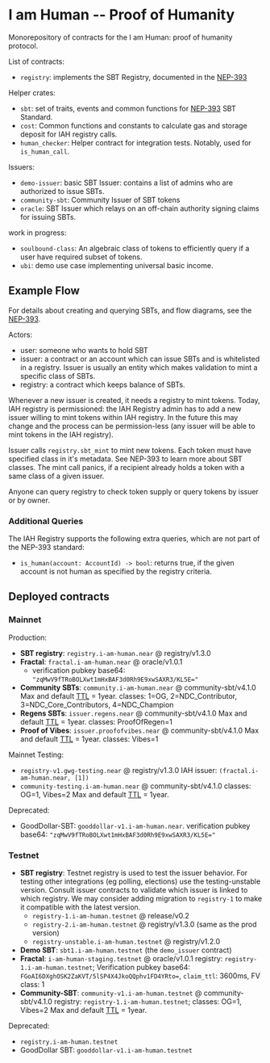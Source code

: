 # I am Human -- Proof of Humanity

Monorepository of contracts for the I am Human: proof of humanity protocol.

List of contracts:

- `registry`: implements the SBT Registry, documented in the [NEP-393](https://github.com/near/NEPs/pull/393/)

Helper crates:

- `sbt`: set of traits, events and common functions for [NEP-393](https://github.com/near/NEPs/pull/393/) SBT Standard.
- `cost`: Common functions and constants to calculate gas and storage deposit for IAH registry calls.
- `human_checker`: Helper contract for integration tests. Notably, used for `is_human_call`.

Issuers:

- `demo-issuer`: basic SBT Issuer: contains a list of admins who are authorized to issue SBTs.
- `community-sbt`: Community Issuer of SBT tokens
- `oracle`: SBT Issuer which relays on an off-chain authority signing claims for issuing SBTs.

work in progress:

- `soulbound-class`: An algebraic class of tokens to efficiently query if a user have required subset of tokens.
- `ubi`: demo use case implementing universal basic income.

## Example Flow

For details about creating and querying SBTs, and flow diagrams, see the [NEP-393](https://github.com/near/NEPs/pull/393/).

Actors:

- user: someone who wants to hold SBT
- issuer: a contract or an account which can issue SBTs and is whitelisted in a registry. Issuer is usually an entity which makes validation to mint a specific class of SBTs.
- registry: a contract which keeps balance of SBTs.

Whenever a new issuer is created, it needs a registry to mint tokens. Today, IAH registry is permissioned: the IAH Registry admin has to add a new issuer willing to mint tokens within IAH registry. In the future this may change and the process can be permission-less (any issuer will be able to mint tokens in the IAH registry).

Issuer calls `registry.sbt_mint` to mint new tokens. Each token must have specified class in it's metadata. See NEP-393 to learn more about SBT classes. The mint call panics, if a recipient already holds a token with a same class of a given issuer.

Anyone can query registry to check token supply or query tokens by issuer or by owner.

### Additional Queries

The IAH Registry supports the following extra queries, which are not part of the NEP-393 standard:

- `is_human(account: AccountId) -> bool`: returns true, if the given account is not human as specified by the registry criteria.

## Deployed contracts

### Mainnet

Production:

- **SBT registry**: `registry.i-am-human.near` @ registry/v1.3.0
- **Fractal**: `fractal.i-am-human.near` @ oracle/v1.0.1
  - verification pubkey base64: `"zqMwV9fTRoBOLXwt1mHxBAF3d0Rh9E9xwSAXR3/KL5E="`
- **Community SBTs**: `community.i-am-human.near` @ community-sbt/v4.1.0
  Max and default [TTL](./contracts/community-sbt/README.md#ttl) = 1year.
  classes: 1=OG, 2=NDC_Contributor, 3=NDC_Core_Contributors, 4=NDC_Champion
- **Regens SBTs**: `issuer.regens.near` @ community-sbt/v4.1.0
  Max and default [TTL](./contracts/community-sbt/README.md#ttl) = 1year.
  classes: ProofOfRegen=1
- **Proof of Vibes**: `issuer.proofofvibes.near` @ community-sbt/v4.1.0
  Max and default [TTL](./contracts/community-sbt/README.md#ttl) = 1year.
  classes: Vibes=1

Mainnet Testing:

- `registry-v1.gwg-testing.near` @ registry/v1.3.0
  IAH issuer: `(fractal.i-am-human.near, [1])`
- `community-testing.i-am-human.near` @ community-sbt/v4.1.0
  classes: OG=1, Vibes=2
  Max and default [TTL](./contracts/community-sbt/README.md#ttl) = 1year.

Deprecated:

- GoodDollar-SBT: `gooddollar-v1.i-am-human.near`.
  verification pubkey base64: `"zqMwV9fTRoBOLXwt1mHxBAF3d0Rh9E9xwSAXR3/KL5E="`

### Testnet

- **SBT registry**:
  Testnet registry is used to test the issuer behavior. For testing other integrations (eg polling, elections) use the testing-unstable version. Consult issuer contracts to validate which issuer is linked to which registry. We may consider adding migration to `registry-1` to make it compatible with the latest version.
  - `registry-1.i-am-human.testnet` @ release/v0.2
  - `registry-2.i-am-human.testnet` @ registry/v1.3.0 (same as the prod version)
  - `registry-unstable.i-am-human.testnet` @ registry/v1.2.0
- **Demo SBT**: `sbt1.i-am-human.testnet` (the `demo_issuer` contract)
- **Fractal**: `i-am-human-staging.testnet` @ oracle/v1.0.1
  registry: `registry-1.i-am-human.testnet`; Verification pubkey base64: `FGoAI6DXghOSK2ZaKVT/5lSP4X4JkoQQphv1FD4YRto=`, `claim_ttl`: 3600ms, FV class: 1
- **Community-SBT**: `community-v1.i-am-human.testnet` @ community-sbt/v4.1.0
  registry: `registry-1.i-am-human.testnet`; classes: OG=1, Vibes=2
  Max and default [TTL](./contracts/community-sbt/README.md#ttl) = 1year.

Deprecated:

- `registry.i-am-human.testnet`
- GoodDollar SBT: `gooddollar-v1.i-am-human.testnet`
